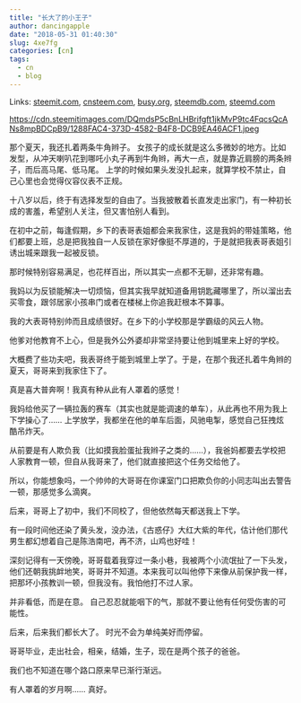 ```yaml
---
title: "长大了的小王子"
author: dancingapple
date: "2018-05-31 01:40:30"
slug: 4xe7fg
categories: [cn]
tags: 
  - cn
  - blog
---
```


Links: [steemit.com](https://steemit.com/cn/@dancingapple/4xe7fg), [cnsteem.com](https://cnsteem.com/cn/@dancingapple/4xe7fg), [busy.org](https://busy.org/cn/@dancingapple/4xe7fg), [steemdb.com](https://steemdb.com/cn/@dancingapple/4xe7fg), [steemd.com](https://steemd.com/cn/@dancingapple/4xe7fg)

https://cdn.steemitimages.com/DQmdsP5cBnLHBrifgft1jkMvP9tc4FqcsQcANs8mpBDCpB9/1288FAC4-373D-4582-B4F8-DCB9EA46ACF1.jpeg

那个夏天，我还扎着两条牛角辫子。
女孩子的成长就是这么多微妙的地方。比如发型，从冲天喇叭花到哪吒小丸子再到牛角辫，再大一点，就是靠近肩膀的两条辫子，而后高马尾、低马尾。
上学的时候如果头发没扎起来，就算学校不禁止，自己心里也会觉得仪容仪表不正规。

十八岁以后，终于有选择发型的自由了。当我披散着长直发走出家门，有一种初长成的害羞，希望别人关注，但又害怕别人看到。

在初中之前，每逢假期，乡下的表哥表姐都会来我家住，这是我妈的带娃策略，他们都要上班，总是把我独自一人反锁在家好像挺不厚道的，于是就把我表哥表姐引诱出城来跟我一起被反锁。

那时候特别容易满足，也花样百出，所以其实一点都不无聊，还非常有趣。

我妈以为反锁能解决一切烦恼，但其实我早就知道备用钥匙藏哪里了，所以溜出去买零食，跟邻居家小孩串门或者在楼梯上你追我赶根本不算事。

我的大表哥特别帅而且成绩很好。在乡下的小学校那是学霸级的风云人物。

他爹对他教育不上心，但是我外公外婆却非常坚持要让他到城里来上好的学校。

大概费了些功夫吧，我表哥终于能到城里上学了。于是，在那个我还扎着牛角辫的夏天，哥哥来到我家住下了。

真是喜大普奔啊！我真有种从此有人罩着的感觉！

我妈给他买了一辆拉轰的赛车（其实也就是能调速的单车），从此再也不用为我上下学操心了……
上学放学，我都坐在他的单车后面，风驰电掣，感觉自己狂拽炫酷吊炸天。

从前要是有人欺负我（比如摸我脸蛋扯我辫子之类的……），我爸妈都要去学校把人家教育一顿，但自从我哥来了，他们就直接把这个任务交给他了。

所以，你能想象吗，一个帅帅的大哥哥在你课室门口把欺负你的小同志叫出去警告一顿，那感觉多么滴爽。

后来，哥哥上了初中，我们不同校了，但他依然每天都送我上下学。

有一段时间他还染了黄头发，没办法，《古惑仔》大红大紫的年代，估计他们那代男生都幻想着自己是陈浩南吧，再不济，山鸡也好哇！

深刻记得有一天傍晚，哥哥载着我穿过一条小巷，我被两个小流氓扯了一下头发，他们还朝我挑衅地笑，哥哥并不知道。本来我可以叫他停下来像从前保护我一样，把那坏小孩教训一顿，但我没有。我怕他打不过人家。

并非看低，而是在意。
自己忍忍就能咽下的气，那就不要让他有任何受伤害的可能性。

后来，后来我们都长大了。
时光不会为单纯美好而停留。

哥哥毕业，走出社会，相亲，结婚，生子，现在是两个孩子的爸爸。

我们也不知道在哪个路口原来早已渐行渐远。

有人罩着的岁月啊……
真好。
